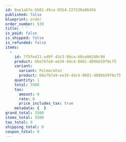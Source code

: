 ```yaml
---
id: 8ae1ab7e-5b01-49ca-9354-227230a9645b
published: false
blueprint: order
order_number: 539
title: ' '
is_paid: false
is_shipped: false
is_refunded: false
items:
  -
    id: 7f5fe421-ad9f-43c5-90ca-68ce06240c94
    product: 66e767a9-ee34-4dc4-8681-d09bb59f0cf5
    variant:
      variant: Polmaraton
      product: 66e767a9-ee34-4dc4-8681-d09bb59f0cf5
    quantity: 1
    total: 3500
    tax:
      amount: 0
      rate: 0
      price_includes_tax: true
    metadata: {  }
grand_total: 3500
items_total: 3500
tax_total: 0
shipping_total: 0
coupon_total: 0
---
```

